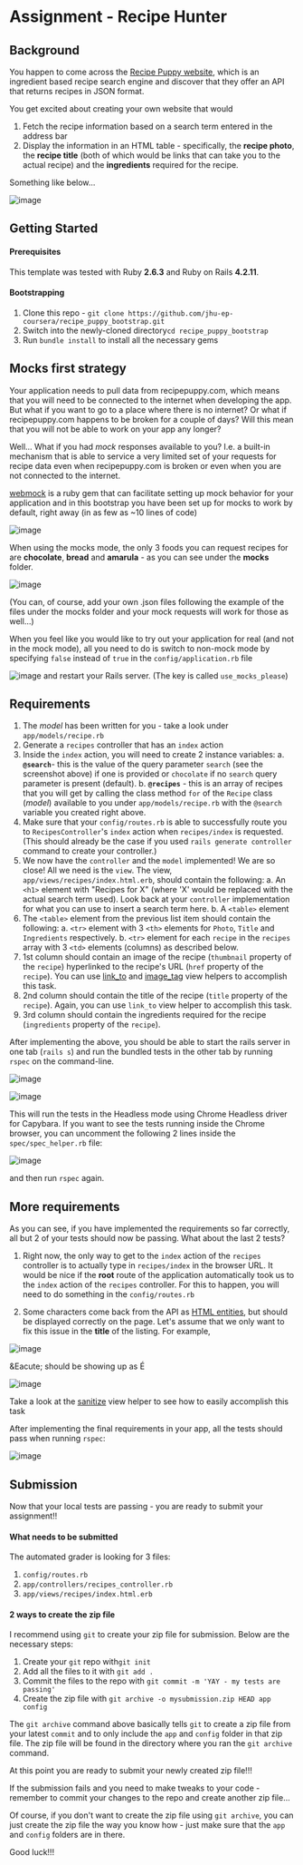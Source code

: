 # Assignment - Recipe Hunter

## Background

You happen to come across the [Recipe Puppy website](http://www.recipepuppy.com/), which is an ingredient based recipe search engine and discover that they offer an API that returns recipes in JSON format.

You get excited about creating your own website that would

1. Fetch the recipe information based on a search term entered in the address bar
2. Display the information in an HTML table - specifically, the **recipe photo**, the **recipe title** (both of which would be links that can take you to the actual recipe) and the **ingredients** required for the recipe.

Something like below...

![image](https://user-images.githubusercontent.com/869312/74001510-e90b0b00-4939-11ea-9f2b-a5a12b5e22dc.png)

## Getting Started

#### Prerequisites

This template was tested with Ruby **2.6.3** and Ruby on Rails **4.2.11**.

#### Bootstrapping

1. Clone this repo - `git clone https://github.com/jhu-ep-coursera/recipe_puppy_bootstrap.git`
2. Switch into the newly-cloned directory`cd recipe_puppy_bootstrap`
3. Run `bundle install` to install all the necessary gems

## Mocks first strategy

Your application needs to pull data from recipepuppy.com, which means that you will need to be connected to the internet when developing the app. But what if you want to go to a place where there is no internet? Or what if recipepuppy.com happens to be broken for a couple of days? Will this mean that you will not be able to work on your app any longer?

Well... What if you had _mock_ responses available to you? I.e. a built-in mechanism that is able to service a very limited set of your requests for recipe data even when recipepuppy.com is broken or even when you are not connected to the internet.

[webmock](https://github.com/bblimke/webmock) is a ruby gem that can facilitate setting up mock behavior for your application and in this bootstrap you have been set up for mocks to work by default, right away (in as few as ~10 lines of code)

![image](https://user-images.githubusercontent.com/869312/74405863-2a009500-4dfc-11ea-870b-1f279ce6d3f7.png)

When using the mocks mode, the only 3 foods you can request recipes for are **chocolate**, **bread** and **amarula** - as you can see under the **mocks** folder.

![image](https://user-images.githubusercontent.com/869312/74406012-8c599580-4dfc-11ea-881d-2867261546dc.png)

(You can, of course, add your own .json files following the example of the files under the mocks folder and your mock requests will work for those as well...)

When you feel like you would like to try out your application for real (and not in the mock mode), all you need to do is switch to non-mock mode by specifying `false` instead of `true` in the `config/application.rb` file

![image](https://user-images.githubusercontent.com/869312/74406423-9d56d680-4dfd-11ea-8d78-9238b9946052.png)
and restart your Rails server. (The key is called `use_mocks_please`)

## Requirements

1. The _model_ has been written for you - take a look under `app/models/recipe.rb`
2. Generate a `recipes` controller that has an `index` action
3. Inside the `index` action, you will need to create 2 instance variables:
   a. **`@search`**- this is the value of the query parameter `search` (see the screenshot above) if one is provided or `chocolate` if no `search` query parameter is present (default).
   b. **`@recipes`** - this is an array of recipes that you will get by calling the class method `for` of the `Recipe` class (_model_) available to you under `app/models/recipe.rb` with the `@search` variable you created right above.
4. Make sure that your `config/routes.rb` is able to successfully route you to `RecipesController`'s `index` action when `recipes/index` is requested. (This should already be the case if you used `rails generate controller` command to create your controller.)
5. We now have the `controller` and the `model` implemented! We are so close! All we need is the `view`. The view, `app/views/recipes/index.html.erb`, should contain the following:
   a. An `<h1>` element with "Recipes for X" (where 'X' would be replaced with the actual search term used). Look back at your `controller` implementation for what you can use to insert a search term here.
   b. A `<table>` element
6. The `<table>` element from the previous list item should contain the following:
   a. `<tr>` element with 3 `<th>` elements for `Photo`, `Title` and `Ingredients` respectively.
   b. `<tr>` element for each `recipe` in the `recipes` array with 3 `<td>` elements (columns) as described below.
7. 1st column should contain an image of the recipe (`thumbnail` property of the `recipe`) hyperlinked to the recipe's URL (`href` property of the `recipe`). You can use [link_to](https://api.rubyonrails.org/v4.2.11/classes/ActionView/Helpers/UrlHelper.html#method-i-link_to) and [image_tag](https://api.rubyonrails.org/v4.2.11/classes/ActionView/Helpers/AssetTagHelper.html#method-i-image_tag) view helpers to accomplish this task.
8. 2nd column should contain the title of the recipe (`title` property of the `recipe`). Again, you can use `link_to` view helper to accomplish this task.
9. 3rd column should contain the ingredients required for the recipe (`ingredients` property of the `recipe`).

After implementing the above, you should be able to start the rails server in one tab (`rails s`) and run the bundled tests in the other tab by running `rspec` on the command-line.

![image](https://user-images.githubusercontent.com/869312/74399445-d8024400-4de8-11ea-9f07-dfec15e77cc0.png)

![image](https://user-images.githubusercontent.com/869312/74111128-4c768200-4b60-11ea-9b0e-f308b6046565.png)

This will run the tests in the Headless mode using Chrome Headless driver for Capybara. If you want to see the tests running inside the Chrome browser, you can uncomment the following 2 lines inside the `spec/spec_helper.rb` file:

![image](https://user-images.githubusercontent.com/869312/74401216-983e5b00-4dee-11ea-9d27-ff83f4456a6d.png)

and then run `rspec` again.

## More requirements

As you can see, if you have implemented the requirements so far correctly, all but 2 of your tests should now be passing. What about the last 2 tests?

1. Right now, the only way to get to the `index` action of the `recipes` controller is to actually type in `recipes/index` in the browser URL. It would be nice if the **root** route of the application automatically took us to the `index` action of the `recipes` controller. For this to happen, you will need to do something in the `config/routes.rb`

2. Some characters come back from the API as [HTML entities](https://developer.mozilla.org/en-US/docs/Glossary/Entity), but should be displayed correctly on the page. Let's assume that we only want to fix this issue in the **title** of the listing. For example,

![image](https://user-images.githubusercontent.com/869312/74402047-1f8cce00-4df1-11ea-9505-b45b77f75359.png)

\&Eacute; should be showing up as &Eacute;

![image](https://user-images.githubusercontent.com/869312/74402770-3af8d880-4df3-11ea-8b88-b2c24d62ed23.png)

Take a look at the [sanitize](https://api.rubyonrails.org/v4.2.11/classes/ActionView/Helpers/SanitizeHelper.html#method-i-sanitize) view helper to see how to easily accomplish this task

After implementing the final requirements in your app, all the tests should pass when running `rspec`:

![image](https://user-images.githubusercontent.com/869312/74499985-7955cc80-4eb3-11ea-8758-45010b753e39.png)

## Submission

Now that your local tests are passing - you are ready to submit your assignment!!

#### What needs to be submitted

The automated grader is looking for 3 files:

1.  `config/routes.rb`
2.  `app/controllers/recipes_controller.rb`
3.  `app/views/recipes/index.html.erb`

#### 2 ways to create the zip file

I recommend using `git` to create your zip file for submission. Below are the necessary steps:

1.  Create your `git` repo with`git init`
2.  Add all the files to it with `git add .`
3.  Commit the files to the repo with `git commit -m 'YAY - my tests are passing'`
4.  Create the zip file with `git archive -o mysubmission.zip HEAD app config`

The `git archive` command above basically tells `git` to create a zip file from your latest `commit` and to only include the `app` and `config` folder in that zip file. The zip file will be found in the directory where you ran the `git archive` command.

At this point you are ready to submit your newly created zip file!!!

If the submission fails and you need to make tweaks to your code - remember to commit your changes to the repo and create another zip file...

Of course, if you don't want to create the zip file using `git archive`, you can just create the zip file the way you know how - just make sure that the `app` and `config` folders are in there.

Good luck!!!

